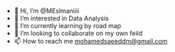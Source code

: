 - 👋 Hi, I’m @MEslmaniiii
- 👀 I’m interested in Data Analysis
- 🌱 I’m currently learning by road map
- 💞️ I’m looking to collaborate on my own feild
- 📫 How to reach me mohamedsaeeddm@gmail.com

<!---
MEslmaniiii/MEslmaniiii is a ✨ special ✨ repository because its `README.md` (this file) appears on your GitHub profile.
You can click the Preview link to take a look at your changes.
--->
